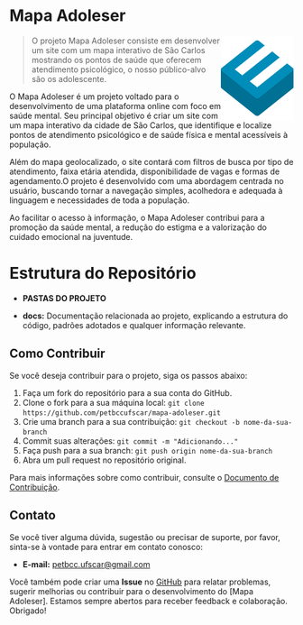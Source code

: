 # Mapa Adoleser
<img src="https://raw.githubusercontent.com/petbccufscar/.github/main/profile/icon.png" align="right" />

> O projeto Mapa Adoleser consiste em desenvolver um site com um mapa interativo de São Carlos mostrando os pontos de saúde que oferecem atendimento psicológico, o nosso público-alvo são os adolescente.

O Mapa Adoleser é um projeto voltado para o desenvolvimento de uma plataforma online com foco em saúde mental. Seu principal objetivo é criar um site com um mapa interativo da cidade de São Carlos, que identifique e localize pontos de atendimento psicológico e de saúde física e mental acessíveis à população.

Além do mapa geolocalizado, o site contará com filtros de busca por tipo de atendimento, faixa etária atendida, disponibilidade de vagas e formas de agendamento.O projeto é desenvolvido com uma abordagem centrada no usuário, buscando tornar a navegação simples, acolhedora e adequada à linguagem e necessidades de toda a população.

Ao facilitar o acesso à informação, o Mapa Adoleser contribui para a promoção da saúde mental, a redução do estigma e a valorização do cuidado emocional na juventude.

# Estrutura do Repositório

- **PASTAS DO PROJETO**
  
- **docs:** Documentação relacionada ao projeto, explicando a estrutura do código, padrões adotados e qualquer informação relevante.


## Como Contribuir

Se você deseja contribuir para o projeto, siga os passos abaixo:

1. Faça um fork do repositório para a sua conta do GitHub.
2. Clone o fork para a sua máquina local: `git clone https://github.com/petbccufscar/mapa-adoleser.git`
3. Crie uma branch para a sua contribuição: `git checkout -b nome-da-sua-branch`
4. Commit suas alterações: `git commit -m "Adicionando..."`
5. Faça push para a sua branch: `git push origin nome-da-sua-branch`
6. Abra um pull request no repositório original.

Para mais informações sobre como contribuir, consulte o [Documento de Contribuição](docs/CONTRIBUTING.md).

## Contato

Se você tiver alguma dúvida, sugestão ou precisar de suporte, por favor, sinta-se à vontade para entrar em contato conosco:

- **E-mail:** petbcc.ufscar@gmail.com

Você também pode criar uma **Issue** no [GitHub](https://github.com/petbccufscar/mapa-adoleser/issues) para relatar problemas, sugerir melhorias ou contribuir para o desenvolvimento do [Mapa Adoleser]. Estamos sempre abertos para receber feedback e colaboração. Obrigado!
